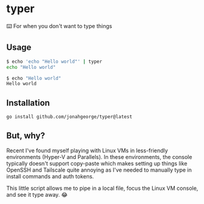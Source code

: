# typer

⌨️ For when you don't want to type things

## Usage

```sh
$ echo 'echo "Hello world"' | typer
echo "Hello world"

$ echo "Hello world"
Hello world
```

## Installation

```sh
go install github.com/jonahgeorge/typer@latest
```

## But, why?

Recent I've found myself playing with Linux VMs in less-friendly environments (Hyper-V and Parallels). In these environments, the console typically doesn't support copy-paste which makes setting up things like OpenSSH and Tailscale quite annoying as I've needed to manually type in install commands and auth tokens. 

This little script allows me to pipe in a local file, focus the Linux VM console, and see it type away. 😂
